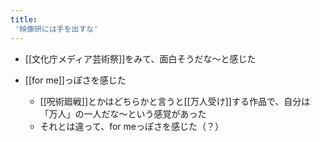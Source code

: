 ```yaml
---
title:
 '映像研には手を出すな'
---
```


- [[文化庁メディア芸術祭]]をみて、面白そうだな〜と感じた

- [[for me]]っぽさを感じた
    - [[呪術廻戦]]とかはどちらかと言うと[[万人受け]]する作品で、自分は「万人」の一人だな〜という感覚があった
    - それとは違って、for meっぽさを感じた（？）
